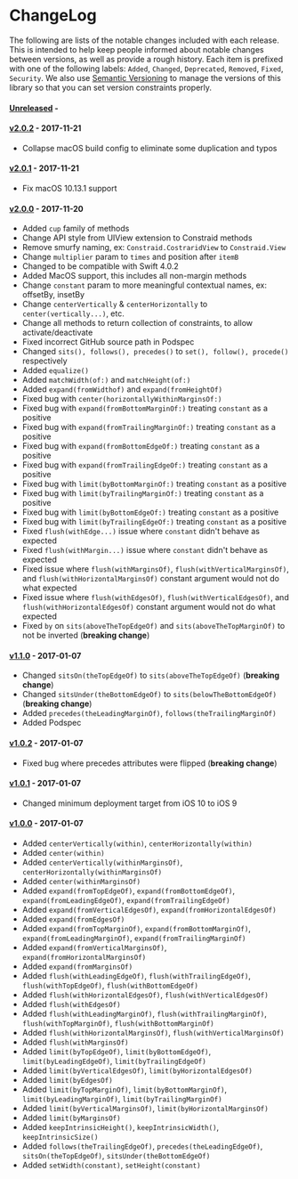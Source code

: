 # ChangeLog

The following are lists of the notable changes included with each release.
This is intended to help keep people informed about notable changes between
versions, as well as provide a rough history. Each item is prefixed with
one of the following labels: `Added`, `Changed`, `Deprecated`,
`Removed`, `Fixed`, `Security`. We also use [Semantic
Versioning](http://semver.org) to manage the versions of this library so
that you can set version constraints properly.

#### [Unreleased][unreleased] -

#### [v2.0.2][v2.0.2] - 2017-11-21

* Collapse macOS build config to eliminate some duplication and typos

#### [v2.0.1][v2.0.1] - 2017-11-21

* Fix macOS 10.13.1 support

#### [v2.0.0][v2.0.0] - 2017-11-20

* Added `cup` family of methods
* Change API style from UIView extension to Constraid methods
* Remove smurfy naming, ex: `Constraid.CostraridView` to `Constraid.View`
* Change `multiplier` param to `times` and position after `itemB`
* Changed to be compatible with Swift 4.0.2
* Added MacOS support, this includes all non-margin methods
* Change `constant` param to more meaningful contextual names, ex: offsetBy, insetBy
* Change `centerVertically` & `centerHorizontally` to `center(vertically...)`, etc.
* Change all methods to return collection of constraints, to allow activate/deactivate
* Fixed incorrect GitHub source path in Podspec
* Changed `sits(), follows(), precedes()` to `set(), follow(), procede()` respectively
* Added `equalize()`
* Added `matchWidth(of:)` and `matchHeight(of:)`
* Added `expand(fromWidthof)` and `expand(fromHeightOf)`
* Fixed bug with `center(horizontallyWithinMarginsOf:)`
* Fixed bug with `expand(fromBottomMarginOf:)` treating `constant` as a positive
* Fixed bug with `expand(fromTrailingMarginOf:)` treating `constant` as a positive
* Fixed bug with `expand(fromBottomEdgeOf:)` treating `constant` as a positive
* Fixed bug with `expand(fromTrailingEdgeOf:)` treating `constant` as a positive
* Fixed bug with `limit(byBottomMarginOf:)` treating `constant` as a positive
* Fixed bug with `limit(byTrailingMarginOf:)` treating `constant` as a positive
* Fixed bug with `limit(byBottomEdgeOf:)` treating `constant` as a positive
* Fixed bug with `limit(byTrailingEdgeOf:)` treating `constant` as a positive
* Fixed `flush(withEdge...)` issue where `constant` didn't behave as expected
* Fixed `flush(withMargin...)` issue where `constant` didn't behave as expected
* Fixed issue where `flush(withMarginsOf)`, `flush(withVerticalMarginsOf)`, and
  `flush(withHorizontalMarginsOf)` constant argument would not do what expected
* Fixed issue where `flush(withEdgesOf)`, `flush(withVerticalEdgesOf)`, and
  `flush(withHorizontalEdgesOf)` constant argument would not do what expected
* Fixed `by` on `sits(aboveTheTopEdgeOf)` and `sits(aboveTheTopMarginOf)` to not
  be inverted (**breaking change**)

#### [v1.1.0][v1.1.0] - 2017-01-07

* Changed `sitsOn(theTopEdgeOf)` to `sits(aboveTheTopEdgeOf)`
  (**breaking change**)
* Changed `sitsUnder(theBottomEdgeOf)` to `sits(belowTheBottomEdgeOf)`
  (**breaking change**)
* Added `precedes(theLeadingMarginOf)`, `follows(theTrailingMarginOf)`
* Added Podspec

#### [v1.0.2][v1.0.2] - 2017-01-07

* Fixed bug where precedes attributes were flipped (**breaking change**)

#### [v1.0.1][v1.0.1] - 2017-01-07

* Changed minimum deployment target from iOS 10 to iOS 9

#### [v1.0.0][v1.0.0] - 2017-01-07

* Added `centerVertically(within)`, `centerHorizontally(within)`
* Added `center(within)`
* Added `centerVertically(withinMarginsOf)`,
  `centerHorizontally(withinMarginsOf)`
* Added `center(withinMarginsOf)`
* Added `expand(fromTopEdgeOf)`, `expand(fromBottomEdgeOf)`,
  `expand(fromLeadingEdgeOf)`, `expand(fromTrailingEdgeOf)`
* Added `expand(fromVerticalEdgesOf)`, `expand(fromHorizontalEdgesOf)`
* Added `expand(fromEdgesOf)`
* Added `expand(fromTopMarginOf)`, `expand(fromBottomMarginOf)`,
  `expand(fromLeadingMarginOf)`, `expand(fromTrailingMarginOf)`
* Added `expand(fromVerticalMarginsOf)`, `expand(fromHorizontalMarginsOf)`
* Added `expand(fromMarginsOf)`
* Added `flush(withLeadingEdgeOf)`, `flush(withTrailingEdgeOf)`,
  `flush(withTopEdgeOf)`, `flush(withBottomEdgeOf)`
* Added `flush(withHorizontalEdgesOf)`, `flush(withVerticalEdgesOf)`
* Added `flush(withEdgesOf)`
* Added `flush(withLeadingMarginOf)`, `flush(withTrailingMarginOf)`,
  `flush(withTopMarginOf)`, `flush(withBottomMarginOf)`
* Added `flush(withHorizontalMarginsOf)`, `flush(withVerticalMarginsOf)`
* Added `flush(withMarginsOf)`
* Added `limit(byTopEdgeOf)`, `limit(byBottomEdgeOf)`, `limit(byLeadingEdgeOf)`,
  `limit(byTrailingEdgeOf)`
* Added `limit(byVerticalEdgesOf)`, `limit(byHorizontalEdgesOf)`
* Added `limit(byEdgesOf)`
* Added `limit(byTopMarginOf)`, `limit(byBottomMarginOf)`,
  `limit(byLeadingMarginOf)`, `limit(byTrailingMarginOf)`
* Added `limit(byVerticalMarginsOf)`, `limit(byHorizontalMarginsOf)`
* Added `limit(byMarginsOf)`
* Added `keepIntrinsicHeight()`, `keepIntrinsicWidth()`, `keepIntrinsicSize()`
* Added `follows(theTrailingEdgeOf)`, `precedes(theLeadingEdgeOf)`,
  `sitsOn(theTopEdgeOf)`, `sitsUnder(theBottomEdgeOf)`
* Added `setWidth(constant)`, `setHeight(constant)`

[unreleased]: https://github.com/uptech/Constraid/compare/2.0.2...HEAD
[v2.0.2]: https://github.com/uptech/Constraid/compare/2.0.1...2.0.2
[v2.0.1]: https://github.com/uptech/Constraid/compare/2.0.0...2.0.1
[v2.0.0]: https://github.com/uptech/Constraid/compare/1.1.0...2.0.0
[v1.1.0]: https://github.com/uptech/Constraid/compare/1.0.2...1.1.0
[v1.0.2]: https://github.com/uptech/Constraid/compare/1.0.1...1.0.2
[v1.0.1]: https://github.com/uptech/Constraid/compare/1.0.0...1.0.1
[v1.0.0]: https://github.com/uptech/Constraid/compare/d21a21...1.0.0
